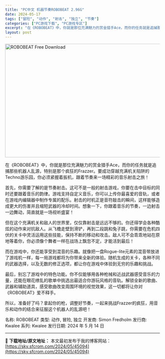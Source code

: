 ```yaml
---
title: "PC中文 机器节奏ROBOBEAT 2.96G"
date: 2024-05-17
tags: ["冒险", "动作", "射击", "独立", "节奏"]
categories: ["PC游戏下载", "PC游戏专区"]
excerpt: "在《ROBOBEAT》中，你就是那位充满魅力的赏金猎手Ace，而你的任务就是追捕那些机器人乱源，特别是那个疯狂的Frazzer。要成功穿越充满机关陷阱的Techno游乐园，你必须紧握着扳机，跟着节奏来一场精彩的音乐射击之旅！ 首先，你需要了解的是节奏射击。这可不是一般的射击游戏，你要在击中目标的同时&hellip;"
layout: post
---
```


<img class="igg-image-content aligncenter" title="ROBOBEAT Free Download" src="https://sky.sfcrom.com/wp-content/uploads/2024/05/d7b4d-ROBOBEAT-Free-Download.jpg" alt="ROBOBEAT Free Download" width="660" height="370" />

在《ROBOBEAT》中，你就是那位充满魅力的赏金猎手Ace，而你的任务就是追捕那些机器人乱源，特别是那个疯狂的Frazzer。要成功穿越充满机关陷阱的Techno游乐园，你必须紧握着扳机，跟着节奏来一场精彩的音乐射击之旅！

首先，你需要了解的是节奏射击。这可不是一般的射击游戏，你要在击中目标的同时还要跟着音乐的韵律。游戏支持自定义音乐，你可以上传你最喜爱的音轨，或者在游戏内编辑器中制作专属的配乐。射击的时机正是音符敲击的瞬间，这样能够造成更大的伤害并且缩短武器的冷却时间。想象一下，你跟着音乐的节奏，一边射击一边舞动，简直就是一场视听盛宴！

但在这个充满机关和敌人的世界里，仅仅靠射击是远远不够的。你还得学会各种酷炫的动作来对抗敌人。从飞檐走壁到滑铲，再到二段跳和兔子跳，你需要在危机四伏的关卡中灵活运用这些技能，保持不断的移动和攻击。敌人可不会乖乖地站在原地等着你，你必须像个舞者一样在战场上飘忽不定，才能活到最后！

而在游戏中，你还能享受到混音的乐趣。就像把一盘Rogue-lite元素的混音带放进了游戏机一样，每一局游戏都将为你带来全新的体验。随机生成的关卡，各种不同的武器选择，以及无数的修正选项，都让你在游戏中体验到无穷的乐趣和挑战。

最后，别忘了游戏中的特色功能。你不仅能够用各种枪械和近战武器感受音乐的力量，还能在眼花缭乱的歌单中挑选出最适合你游玩风格的音轨。解锁全新的歌曲、武器和辅助道具，感受歌曲改变周围环境的视觉效果，这一切都将让你对《ROBOBEAT》爱不释手。

所以，准备好了吗？拿起你的枪，调整好节奏，一起来挑战Frazzer的疯狂，用音乐和动作的结合来征服这个机器人的乱源吧！

名称: ROBOBEAT
类型: 动作, 冒险, 独立
开发商: Simon Fredholm
发行商: Kwalee
系列: Kwalee
发行日期: 2024 年 5 月 14 日

---
📖 **下载地址/原文地址：** 本文最初发布于我的博客网站：[https://sky.sfcrom.com/2024/05/45094](https://sky.sfcrom.com/2024/05/45094)
